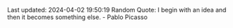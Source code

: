 Last updated: 2024-04-02 19:50:19
Random Quote: I begin with an idea and then it becomes something else. - Pablo Picasso